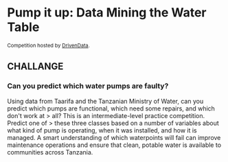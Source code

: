 # Pump it up: Data Mining the Water Table
<small>Competition hosted by [DrivenData](https://www.drivendata.org/competitions/7/pump-it-up-data-mining-the-water-table/page/23/).</small>

## CHALLANGE
### Can you predict which water pumps are faulty?

Using data from Taarifa and the Tanzanian Ministry of Water, can you predict which pumps are functional, which need some repairs, and which don't work at > all? This is an intermediate-level practice competition. Predict one of > these three classes based on a number of variables about what kind of pump is operating, when it was installed, and how it is managed. A smart understanding of which waterpoints will fail can improve maintenance operations and ensure that clean, potable water is available to communities across Tanzania.
